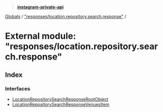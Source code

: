 > **[instagram-private-api](../README.md)**

[Globals](../globals.md) / ["responses/location.repository.search.response"](_responses_location_repository_search_response_.md) /

# External module: "responses/location.repository.search.response"

## Index

### Interfaces

* [LocationRepositorySearchResponseRootObject](../interfaces/_responses_location_repository_search_response_.locationrepositorysearchresponserootobject.md)
* [LocationRepositorySearchResponseVenuesItem](../interfaces/_responses_location_repository_search_response_.locationrepositorysearchresponsevenuesitem.md)